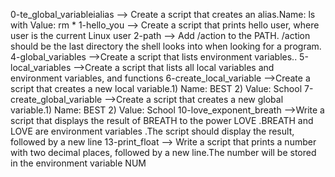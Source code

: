 0-te_global_variableialias --> Create a script that creates an alias.Name: ls with Value: rm *
1-hello_you --> Create a script that prints hello user, where user is the current Linux user
2-path --> Add /action to the PATH. /action should be the last directory the shell looks into when looking for a program.
4-global_variables -->Create a script that lists environment variables..
5-local_variables -->Create a script that lists all local variables and environment variables, and functions
6-create_local_variable -->Create a script that creates a new local variable.1) Name: BEST 2) Value: School
7-create_global_variable -->Create a script that creates a new global variable.1) Name: BEST 2) Value: School
10-love_exponent_breath -->Write a script that displays the result of BREATH to the power LOVE .BREATH and LOVE are environment variables .The script should display the result, followed by a new line
13-print_float --> Write a script that prints a number with two decimal places, followed by a new line.The number will be stored in the environment variable NUM


